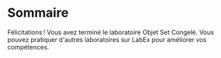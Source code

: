 # Sommaire

Félicitations ! Vous avez terminé le laboratoire Objet Set Congelé. Vous pouvez pratiquer d'autres laboratoires sur LabEx pour améliorer vos compétences.
